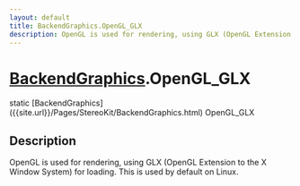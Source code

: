 ```yaml
---
layout: default
title: BackendGraphics.OpenGL_GLX
description: OpenGL is used for rendering, using GLX (OpenGL Extension to the X Window System) for loading. This is used by default on Linux.
---
```

# [BackendGraphics]({{site.url}}/Pages/StereoKit/BackendGraphics.html).OpenGL_GLX

<div class='signature' markdown='1'>
static [BackendGraphics]({{site.url}}/Pages/StereoKit/BackendGraphics.html) OpenGL_GLX
</div>

## Description
OpenGL is used for rendering, using GLX (OpenGL Extension to the X Window
System) for loading. This is used by default on Linux.

